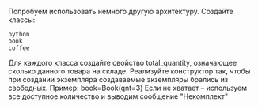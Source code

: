 Попробуем использовать немного другую архитектуру.
Создайте классы:
```
python
book
coffee
```
Для каждого класса создайте свойство total_quantity, означающее сколько данного товара на складе. Реализуйте конструктор так, чтобы при создании экземпляра создаваемые экземпляры брались из свободных. Пример: book=Book(qnt=3)
Если не хватает – используем все доступное количество и выводим сообщение "Некомплект"